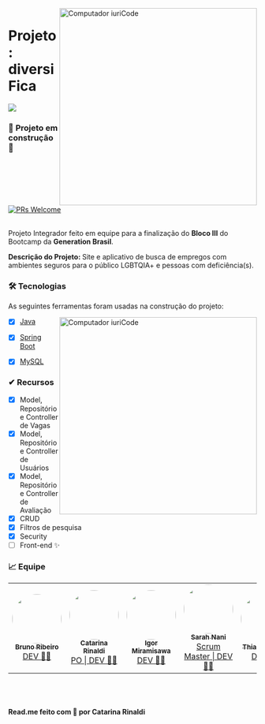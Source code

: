 <img src="https://raw.githubusercontent.com/catarinaldi/DiversiFica-1/main/src/Generation.png" min-width="400px" max-width="400px" width="400px" align="right" alt="Computador iuriCode">

<p align="left"><h1><strong>Projeto: diversiFica</h1></strong>
</p>
    <p align="left"><a href="https://www.behance.net/gallery/133631911/diversiFica" target=_blank"><img src="https://img.shields.io/badge/Behance-000?style=for-the-badge&logo=ko-fi&logoColor=white"></a>
<br>
</p>

### 🚧 **Projeto em construção** 🚧
<a href="http://makeapullrequest.com">
    <img src="https://img.shields.io/badge/progresso-43%25-yellow.svg" alt="PRs Welcome">
  </a>
<br><br>

<p align="left">Projeto Integrador feito em equipe para a finalização do <strong>Bloco III</strong> do Bootcamp da <strong>Generation Brasil</strong>.
<br>
</p>
<p align="left"><strong>Descrição do Projeto: </strong> Site e aplicativo de busca de empregos com ambientes seguros para o público LGBTQIA+ e pessoas com deficiência(s).
<br>
</p>


### 🛠 Tecnologias

As seguintes ferramentas foram usadas na construção do projeto:

<img src="https://raw.githubusercontent.com/catarinaldi/DiversiFica-1/main/src/Capa_Telas.fw.png" min-width="400px" max-width="400px" width="400px" align="right" alt="Computador iuriCode">

- [x] [Java](https://www.java.com/pt-BR/)
- [x] [Spring Boot](https://start.spring.io/)
- [x] [MySQL](https://www.mysql.com/)


### ✔ **Recursos**

- [x] Model, Repositório e Controller de Vagas
- [x] Model, Repositório e Controller de Usuários
- [x] Model, Repositório e Controller de Avaliação
- [x] CRUD
- [x] Filtros de pesquisa
- [x] Security
- [ ] Front-end ✨

### 📈 **Equipe**
<table>
  <tr>
    <td align="center"><a href="https://www.linkedin.com/in/bruno-kyo/"><img style="border-radius: 50%;" src="https://media-exp1.licdn.com/dms/image/D5635AQHE0vHKj_Re6g/profile-framedphoto-shrink_200_200/0/1630543294536?e=1643295600&v=beta&t=xOtGIooDVtP0WLbKdlWBBjkthJzf2BsIsJUs6UMkdYA" width="100px;" alt=""/><br /><sub><b>Bruno Ribeiro</b></sub></a><br /><a href="https://www.linkedin.com/in/bruno-kyo/" title="Bruno Ribeiro">DEV 👨‍💻</a></td>
    <td align="center"><a href="https://www.linkedin.com/in/catarinarinaldi/"><img style="border-radius: 50%;" src="https://media-exp1.licdn.com/dms/image/C4D03AQG9uhQJoUUyBg/profile-displayphoto-shrink_200_200/0/1642170982363?e=1648684800&v=beta&t=jVL9oFv5jUEQovoBuJGrcnPSJ-mxHkcELMjodfy11oY" width="100px;" alt=""/><br /><sub><b>Catarina Rinaldi</b></sub></a><br /><a href="https://www.linkedin.com/in/catarinarinaldi/" title="Catarina Rinaldi">PO | DEV 👩‍💻</a></td>
    <td align="center"><a href="https://www.linkedin.com/in/igor-miramisawa-de-souza-633259221/"><img style="border-radius: 50%;" src="https://media-exp1.licdn.com/dms/image/C4D03AQEXJMM0xpCXXw/profile-displayphoto-shrink_200_200/0/1636856030837?e=1648684800&v=beta&t=6LXghj_3ujinMjlnjbWm3n7Xj8bQxW-V1acaIMxOm7Y" width="100px;" alt=""/><br /><sub><b>Igor Miramisawa</b></sub></a><br /><a href="https://www.linkedin.com/in/igor-miramisawa-de-souza-633259221/" title="Igor Miramisawa">DEV 👨‍💻</a></td>
    <td align="center"><a href="https://www.linkedin.com/in/sarahnani/"><img style="border-radius: 50%;" src="https://media-exp1.licdn.com/dms/image/C5603AQF24E-M-QH0lA/profile-displayphoto-shrink_200_200/0/1637712013948?e=1648684800&v=beta&t=Lob2NX3TtiJV1MBYzogenv3Bnp_8-ekUp-bCtlxpNcg" width="100px;" alt=""/><br /><sub><b>Sarah Nani</b></sub></a><br /><a href="https://www.linkedin.com/in/sarahnani/" title="Sarah Nani">Scrum Master | DEV 👩‍💻</a></td>
    <td align="center"><a href="https://www.linkedin.com/in/thiago-batista-da-graca/"><img style="border-radius: 50%;" src="https://media-exp1.licdn.com/dms/image/C4E03AQEkfkpf6d3fnA/profile-displayphoto-shrink_200_200/0/1637252425516?e=1648684800&v=beta&t=sp9Cpsmf1syfj5FNvhFG1RZdzwrSkp6bH_aWznXqaDY" width="100px;" alt=""/><br /><sub><b>Thiago Batista</b></sub></a><br /><a href="https://www.linkedin.com/in/thiago-batista-da-graca/" title="Thiago Batista">DEV 👨‍💻</a></td>
  </tr>
</table>

<br><br>

#### Read.me feito com 💛 por Catarina Rinaldi
